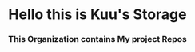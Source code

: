 <div align="center">
<h1>Hello this is Kuu's Storage</h1>

<h3>This Organization contains My project Repos</h3>
</div>
